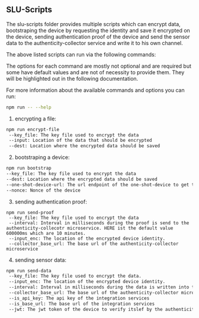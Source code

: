 ## SLU-Scripts

The slu-scripts folder provides multiple scripts which can encrypt data, bootstraping the device by requesting the identity and save it encrypted on the device, sending authentication proof of the device and send the sensor data to the authenticity-collector service and write it to his own channel.

The above listed scripts can run via the following commands:

The options for each command are mostly not optional and are required but some have default values and are not of necessity to provide them. They will be highlighted out in the following documentation.

For more information about the available commands and options you can run:

```bash
npm run -- --help
```

1. encrypting a file:

```bash
npm run encrypt-file
 --key_file: The key file used to encrypt the data 
 --input: Location of the data that should be encrypted
 --dest: Location where the encrypted data should be saved
```

2. bootstraping a device:
 
 ```bash
npm run bootstrap
 --key_file: The key file used to encrypt the data 
 --dest: Location where the encrypted data should be saved
 --one-shot-device-url: The url endpoint of the one-shot-device to get the device identity by providing the nonce as the paramter of the url
 --nonce: Nonce of the device
```

3. sending authentication proof:

```
npm run send-proof
 --key_file: The key file used to encrypt the data 
 --interval: Interval in milliseconds during the proof is send to the authenticity-collecotr microservice. HERE ist the default value 600000ms which are 10 minutes. 
 --input_enc: The location of the encrypted device identity.
 --collector_base_url: The base url of the authenticity-collector microservice
 ```

4. sending sensor data:

```bash
npm run send-data
 --key_file: The key file used to encrypt the data.
 --input_enc: The location of the encrypted device identity.
 --interval: Interval in milliseconds during the data is written into the channel and send to the slu-status microservice. HERE ist the default value 300000ms which are 5 minutes. 
 --collector_base_url: The base url of the authenticity-collector microservice.
 --is_api_key: The api key of the integration services
 --is_base_url: The base url of the integration services
 --jwt: The jwt token of the device to verify itslef by the authenticity-collector microservice.
```







